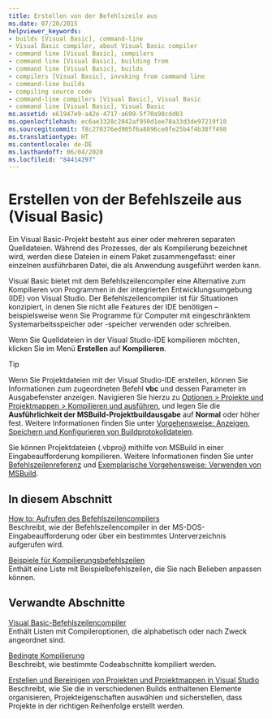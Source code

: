 ```yaml
---
title: Erstellen von der Befehlszeile aus
ms.date: 07/20/2015
helpviewer_keywords:
- builds [Visual Basic], command-line
- Visual Basic compiler, about Visual Basic compiler
- command line [Visual Basic], compilers
- command line [Visual Basic], building from
- command line [Visual Basic], builds
- compilers [Visual Basic], invoking from command line
- command-line builds
- compiling source code
- command-line compilers [Visual Basic], Visual Basic
- command line [Visual Basic], Visual Basic
ms.assetid: e61947e9-a42e-4717-a699-5f70a98cdd03
ms.openlocfilehash: ec6ae3328c2042af950d1ee78a33d3de97219f10
ms.sourcegitcommit: f8c270376ed905f6a8896ce0fe25b4f4b38ff498
ms.translationtype: HT
ms.contentlocale: de-DE
ms.lasthandoff: 06/04/2020
ms.locfileid: "84414297"
---
```

# <a name="building-from-the-command-line-visual-basic"></a>Erstellen von der Befehlszeile aus (Visual Basic)

Ein Visual Basic-Projekt besteht aus einer oder mehreren separaten Quelldateien. Während des Prozesses, der als Kompilierung bezeichnet wird, werden diese Dateien in einem Paket zusammengefasst: einer einzelnen ausführbaren Datei, die als Anwendung ausgeführt werden kann.

Visual Basic bietet mit dem Befehlszeilencompiler eine Alternative zum Kompilieren von Programmen in der integrierten Entwicklungsumgebung (IDE) von Visual Studio. Der Befehlszeilencompiler ist für Situationen konzipiert, in denen Sie nicht alle Features der IDE benötigen – beispielsweise wenn Sie Programme für Computer mit eingeschränktem Systemarbeitsspeicher oder -speicher verwenden oder schreiben.

Wenn Sie Quelldateien in der Visual Studio-IDE kompilieren möchten, klicken Sie im Menü **Erstellen** auf **Kompilieren**.

> [!TIP]
> Wenn Sie Projektdateien mit der Visual Studio-IDE erstellen, können Sie Informationen zum zugeordneten Befehl **vbc** und dessen Parameter im Ausgabefenster anzeigen. Navigieren Sie hierzu zu [Optionen > Projekte und Projektmappen > Kompilieren und ausführen](/visualstudio/ide/reference/options-dialog-box-projects-and-solutions-build-and-run), und legen Sie die **Ausführlichkeit der MSBuild-Projektbuildausgabe** auf **Normal** oder höher fest. Weitere Informationen finden Sie unter [Vorgehensweise: Anzeigen, Speichern und Konfigurieren von Buildprotokolldateien](/visualstudio/ide/how-to-view-save-and-configure-build-log-files).

Sie können Projektdateien (.vbproj) mithilfe von MSBuild in einer Eingabeaufforderung kompilieren. Weitere Informationen finden Sie unter [Befehlszeilenreferenz](/visualstudio/msbuild/msbuild-command-line-reference) und [Exemplarische Vorgehensweise: Verwenden von MSBuild](/visualstudio/msbuild/walkthrough-using-msbuild).

## <a name="in-this-section"></a>In diesem Abschnitt

[How to: Aufrufen des Befehlszeilencompilers](how-to-invoke-the-command-line-compiler.md) \
Beschreibt, wie der Befehlszeilencompiler in der MS-DOS-Eingabeaufforderung oder über ein bestimmtes Unterverzeichnis aufgerufen wird.

[Beispiele für Kompilierungsbefehlszeilen](sample-compilation-command-lines.md) \
Enthält eine Liste mit Beispielbefehlszeilen, die Sie nach Belieben anpassen können.

## <a name="related-sections"></a>Verwandte Abschnitte

[Visual Basic-Befehlszeilencompiler](index.md) \
Enthält Listen mit Compileroptionen, die alphabetisch oder nach Zweck angeordnet sind.

[Bedingte Kompilierung](../../programming-guide/program-structure/conditional-compilation.md) \
Beschreibt, wie bestimmte Codeabschnitte kompiliert werden.

[Erstellen und Bereinigen von Projekten und Projektmappen in Visual Studio](/visualstudio/ide/building-and-cleaning-projects-and-solutions-in-visual-studio) \
Beschreibt, wie Sie die in verschiedenen Builds enthaltenen Elemente organisieren, Projekteigenschaften auswählen und sicherstellen, dass Projekte in der richtigen Reihenfolge erstellt werden.
